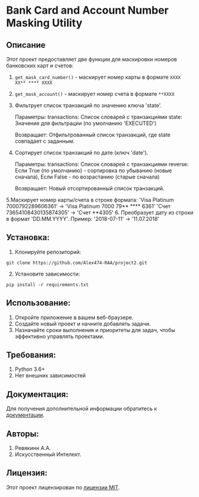 # Bank Card and Account Number Masking Utility

## Описание

Этот проект предоставляет две функции для маскировки номеров банковских карт и счетов:

1. `get_mask_card_number()` - маскирует номер карты в формате `XXXX XX** **** XXXX`
2. `get_mask_account()` - маскирует номер счета в формате `**XXXX`
3.  Фильтрует список транзакций по значению ключа 'state'.

    Параметры:
        transactions: Список словарей с транзакциями
        state: Значение для фильтрации (по умолчанию 'EXECUTED')

    Возвращает:
        Отфильтрованный список транзакций, где state совпадает с заданным.
    
 5. Сортирует список транзакций по дате (ключ 'date').

    Параметры:
        transactions: Список словарей с транзакциями
        reverse: Если True (по умолчанию) - сортировка по убыванию (новые сначала),
                 Если False - по возрастанию (старые сначала)

    Возвращает:
        Новый отсортированный список транзакций.
    
5.Маскирует номер карты/счета в строке формата:
    'Visa Platinum 7000792289606361' → 'Visa Platinum 7000 79** **** 6361'
    'Счет 73654108430135874305' → 'Счет **4305'
6. Преобразует дату из строки в формат 'DD.MM.YYYY'.
    Пример: '2018-07-11' → '11.07.2018'   
## Установка:

1. Клонируйте репозиторий:
```
git clone https://github.com/Alex474-RAA/project2.git
```
2. Установите зависимости:
```
pip install -r requirements.txt
```
## Использование:

1. Откройте приложение в вашем веб-браузере.
2. Создайте новый проект и начните добавлять задачи.
3. Назначайте сроки выполнения и приоритеты для задач, чтобы эффективно управлять проектами.

## Требования:
1. Python 3.6+
2. Нет внешних зависимостей

## Документация:

Для получения дополнительной информации обратитесь к [документации](docs/README.md).

## Авторы:
1. Ревякинн А.А.
2. Искусственный Интелект.

## Лицензия:

Этот проект лицензирован по [лицензии MIT](LICENSE).
